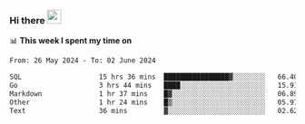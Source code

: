 ### Hi there <a href="https://www.gautamkrishnar.com/"><img src="https://media.giphy.com/media/hvRJCLFzcasrR4ia7z/giphy.gif" width="25px"></a>

📊 **This week I spent my time on**

<!--START_SECTION:waka-->

```txt
From: 26 May 2024 - To: 02 June 2024

SQL                   15 hrs 36 mins  ████████████████▓░░░░░░░░   66.40 %
Go                    3 hrs 44 mins   ████░░░░░░░░░░░░░░░░░░░░░   15.91 %
Markdown              1 hr 37 mins    █▓░░░░░░░░░░░░░░░░░░░░░░░   06.89 %
Other                 1 hr 24 mins    █▒░░░░░░░░░░░░░░░░░░░░░░░   05.97 %
Text                  36 mins         ▓░░░░░░░░░░░░░░░░░░░░░░░░   02.62 %
```

<!--END_SECTION:waka-->
